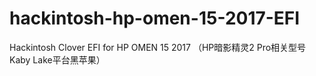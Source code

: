 # hackintosh-hp-omen-15-2017-EFI
Hackintosh Clover EFI for HP OMEN 15 2017 （HP暗影精灵2 Pro相关型号Kaby Lake平台黑苹果）
